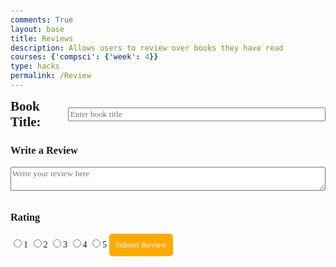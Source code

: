 ```yaml
---
comments: True
layout: base
title: Reviews 
description: Allows users to review over books they have read 
courses: {'compsci': {'week': 4}}
type: hacks
permalink: /Review
---
```

<html lang="en">
<head>
    <style>
        body, input, textarea, button, h2, h3, label { /* Add more selectors as needed */
            font-family: 'Times New Roman', Times, serif; /* This ensures consistency */
        }
        body {
            margin: 50px;
        }
        textarea, input[type="text"] {
            width: 100%;
            margin-bottom: 10px;
        }
        input[type="radio"] {
            margin-bottom: 10px;
        }
        input[type="submit"] {
            padding: 10px;
            background-color: #ffaa00;
            color: white;
            border: none;
            border-radius: 5px;
            cursor: pointer;
        }
        .flex-container {
            display: flex;
            align-items: center;
            gap: 10px;
        }
        .flex-container h2, .flex-container input[type="text"] {
            margin: 0; /* Adjust spacing as needed */
        }
    </style>
</head>
<body>
    <div class="flex-container">
        <h2>Book Title:</h2>
        <input type="text" id="bookTitle" placeholder="Enter book title"> 
    </div>
    <!-- Review Form -->
    <form id="reviewForm">
        <h3>Write a Review</h3>
        <textarea id="reviewText" placeholder="Write your review here"></textarea>
        <h3>Rating</h3>
        <input type="radio" name="rating" value="1" id="rating1"><label for="rating1">1</label>
        <input type="radio" name="rating" value="2" id="rating2"><label for="rating2">2</label>
        <input type="radio" name="rating" value="3" id="rating3"><label for="rating3">3</label>
        <input type="radio" name="rating" value="4" id="rating4"><label for="rating4">4</label>
        <input type="radio" name="rating" value="5" id="rating5"><label for="rating5">5</label>
        <!-- Submit Button -->
        <input type="submit" id="submitReview" value="Submit Review">
    </form>
    <!-- JavaScript to handle the form submission -->
    <script type="module">
        // uri variable and options object are obtained from config.js
        import { uri, options } from '{{site.baseurl}}/assets/js/api/config.js';
        document.addEventListener('DOMContentLoaded', function() {
            document.getElementById('reviewForm').addEventListener('submit', function(e) {
                e.preventDefault(); // Prevent the default form submission
                const title = document.getElementById("bookTitle").value;
                const review = document.getElementById("reviewText").value;
                const ratings = document.querySelectorAll('input[name="rating"]');
                let ratingValue;
                for (const rating of ratings) {
                    if (rating.checked) {
                        ratingValue = rating.value;
                        break;
                    }
                }
                const body = {
                    title: title,
                    review: review,
                    rating: parseInt(ratingValue),
                };
                const url =  uri + '/api/book_reviews/';
                console.log(JSON.stringify(body));
                console.log(options);
                fetch(url, {
                    ...options,
                    method: 'GET',
                    headers: {
                        'Content-Type': 'application/json',
                    },
                   //  body: JSON.stringify(body)
                })
                .then(response => {
                    if (!response.ok) {
                        throw new Error('Network response was not ok ' + response.statusText);
                    }
                    return response.json(); // or response.text() if your server responds with plain text
                })
                .then(data => {
                    // Handle the response data
                    console.log(data);
                    window.location.href = "{{site.baseurl}}/data/database";
                })
                .catch(err => {
                    console.error('There was a problem with the fetch operation: ' + err.message);
                });
            });
        });
    </script>
</body>
</html>
